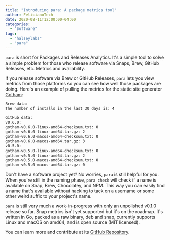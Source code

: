 ```yaml
---
title: "Introducing para: A package metrics tool"
author: FelicianoTech
date: 2020-08-11T12:00:00-04:00
categories:
  - "Software"
tags:
  - "halseylabs"
  - "para"
---
```


`para` is short for Packages and Releases Analytics.
It's a simple tool to solve a simple problem for those who release software via Snaps, Brew, GitHub Releases, etc.
Metrics and availability.

<!--more-->

If you release software via Brew or GitHub Releases, `para` lets you view metrics from those platforms so you can see how well those packages are doing.
Here's an example of pulling the metrics for the static site generator [Gotham](https://github.com/gothamhq/gotham):

```bash
Brew data:
The number of installs in the last 30 days is: 4

GitHub data:
v0.6.0:
gotham-v0.6.0-linux-amd64-checksum.txt: 0
gotham-v0.6.0-linux-amd64.tar.gz: 2
gotham-v0.6.0-macos-amd64-checksum.txt: 0
gotham-v0.6.0-macos-amd64.tar.gz: 3
v0.5.0:
gotham-v0.5.0-linux-amd64-checksum.txt: 0
gotham-v0.5.0-linux-amd64.tar.gz: 2
gotham-v0.5.0-macos-amd64-checksum.txt: 0
gotham-v0.5.0-macos-amd64.tar.gz: 0
```

Don't have a software project yet? No worries, `para` is still helpful for you.
When you're still in the naming phase, `para check` will check if a name is available on Snap, Brew, Chocolatey, and NPM.
This way you can easily find a name that's available without hacking to tack on a username or some other weird suffix to your project's name.

`para` is still very much a work-in-progress with only an unpolished v0.1.0 release so far.
Snap metrics isn't yet supported but it's on the roadmap.
It's written in Go, packed as a raw binary, deb and snap, currently supports Linux and macOS on amd64, and is open source (MIT licensed).

You can learn more and contribute at its [GitHub Repository](https://github.com/halseylabs/para).
